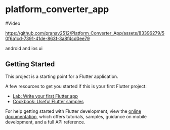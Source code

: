# platform_converter_app

#Video


https://github.com/pranav2512/Platform_Converter_App/assets/83396279/50f6a1cd-7391-41de-863f-3a8f4cd0ee79



android and ios ui

## Getting Started

This project is a starting point for a Flutter application.

A few resources to get you started if this is your first Flutter project:

- [Lab: Write your first Flutter app](https://docs.flutter.dev/get-started/codelab)
- [Cookbook: Useful Flutter samples](https://docs.flutter.dev/cookbook)

For help getting started with Flutter development, view the
[online documentation](https://docs.flutter.dev/), which offers tutorials,
samples, guidance on mobile development, and a full API reference.
